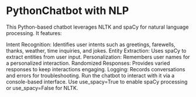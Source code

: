 # PythonChatbot with NLP
This Python-based chatbot leverages NLTK and spaCy for natural language processing. It features:

Intent Recognition: Identifies user intents such as greetings, farewells, thanks, weather, time inquiries, and jokes.
Entity Extraction: Uses spaCy to extract entities from user input.
Personalization: Remembers user names for a personalized interaction.
Randomized Responses: Provides varied responses to keep interactions engaging.
Logging: Records conversations and errors for troubleshooting.
Run the chatbot to interact with it via a console-based interface. Use use_spacy=True to enable spaCy processing or use_spacy=False for NLTK.
